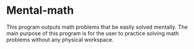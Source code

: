 # Mental-math
This program outputs math problems that be easily solved mentally. The main purpose of this program is for the user to practice solving math problems without any physical workspace.
